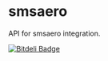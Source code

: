 smsaero
=======

API for smsaero integration.


[![Bitdeli Badge](https://d2weczhvl823v0.cloudfront.net/FUT/smsaero/trend.png)](https://bitdeli.com/free "Bitdeli Badge")

